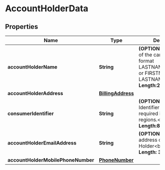 

# AccountHolderData

## Properties

Name | Type | Description | Notes
------------ | ------------- | ------------- | -------------
**accountHolderName** | **String** | __(OPTIONAL)__ The name of the cardholder in the format LASTNAME/FIRSTNAME or FIRSTNAME LASTNAME&lt;br&gt; __Max Length:27__  |  [optional]
**accountHolderAddress** | [**BillingAddress**](BillingAddress.md) |  |  [optional]
**consumerIdentifier** | **String** | __(OPTIONAL)__ Customer Identifier that may be required in some regions.&lt;br&gt; __Max Length:88__  |  [optional]
**accountHolderEmailAddress** | **String** | __(OPTIONAL)__ The e-mail address of the Account Holder&lt;br&gt; __Max Length: 320__  |  [optional]
**accountHolderMobilePhoneNumber** | [**PhoneNumber**](PhoneNumber.md) |  |  [optional]



